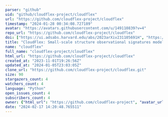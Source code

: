 ```yaml
---
parser: "github"
uid: "github/cloudflex-project/cloudflex"
url: "https://github.com/cloudflex-project/cloudflex"
timestamp: "2024-01-28 00:34:08.727189"
avatar: "https://avatars.githubusercontent.com/u/149110839?v=4"
repo_url: "https://github.com/cloudflex-project/cloudflex"
doi: ["https://ui.adsabs.harvard.edu/abs/2023arXiv231105691H", "https://ui.adsabs.harvard.edu/abs/2023ascl.soft12026H/abstract"]
title: "CloudFlex: Small-scale structure observational signatures modeling"
name: "cloudflex"
full_name: "cloudflex-project/cloudflex"
html_url: "https://github.com/cloudflex-project/cloudflex"
created_at: "2023-11-01T19:26:56Z"
updated_at: "2024-01-05T23:03:05Z"
clone_url: "https://github.com/cloudflex-project/cloudflex.git"
size: 90
stargazers_count: 4
watchers_count: 4
language: "Python"
open_issues_count: 4
subscribers_count: 4
owner: {"html_url": "https://github.com/cloudflex-project", "avatar_url": "https://avatars.githubusercontent.com/u/149110839?v=4", "login": "cloudflex-project", "type": "Organization"}
date: "2024-02-17 14:20:48.765511"
---
```

